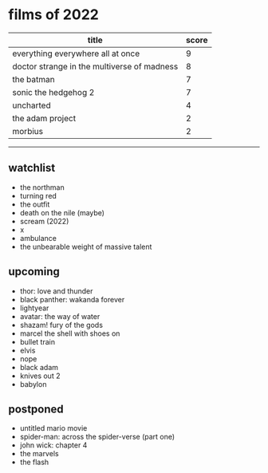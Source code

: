 # films of 2022

|title                                       |score|
|--------------------------------------------|-----|
|everything everywhere all at once           |9    |
|doctor strange in the multiverse of madness |8    |
|the batman                                  |7    |
|sonic the hedgehog 2 			     |7    |
|uncharted                                   |4    |
|the adam project                            |2    |
|morbius                                     |2    |

---

## watchlist

- the northman
- turning red
- the outfit
- death on the nile (maybe)
- scream (2022)
- x
- ambulance
- the unbearable weight of massive talent

## upcoming

- thor: love and thunder
- black panther: wakanda forever
- lightyear
- avatar: the way of water
- shazam! fury of the gods
- marcel the shell with shoes on
- bullet train
- elvis
- nope
- black adam
- knives out 2
- babylon

## postponed

- untitled mario movie
- spider-man: across the spider-verse (part one)
- john wick: chapter 4
- the marvels
- the flash

